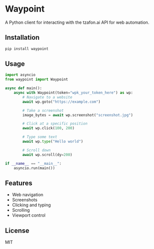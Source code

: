 # Waypoint

A Python client for interacting with the tzafon.ai API for web automation.

## Installation

```bash
pip install waypoint
```

## Usage

```python
import asyncio
from waypoint import Waypoint

async def main():
    async with Waypoint(token="wpk_your_token_here") as wp:
        # Navigate to a website
        await wp.goto("https://example.com")

        # Take a screenshot
        image_bytes = await wp.screenshot("screenshot.jpg")

        # Click at a specific position
        await wp.click(100, 200)

        # Type some text
        await wp.type("Hello world")

        # Scroll down
        await wp.scroll(dy=200)

if __name__ == "__main__":
    asyncio.run(main())
```

## Features

- Web navigation
- Screenshots
- Clicking and typing
- Scrolling
- Viewport control

## License

MIT
